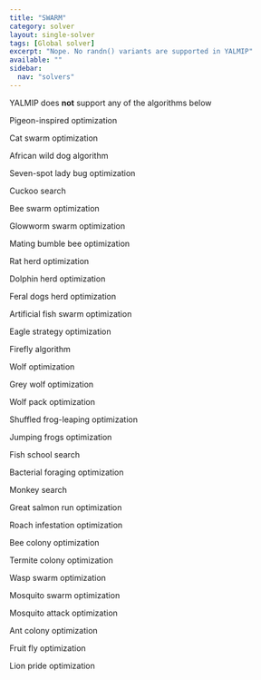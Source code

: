 ```yaml
---
title: "SWARM"
category: solver
layout: single-solver
tags: [Global solver]
excerpt: "Nope. No randn() variants are supported in YALMIP"
available: ""
sidebar:
  nav: "solvers"
---
```


YALMIP does **not** support any of the algorithms below

Pigeon-inspired optimization

Cat swarm optimization

African wild dog algorithm

Seven-spot lady bug optimization

Cuckoo search

Bee swarm optimization

Glowworm swarm optimization

Mating bumble bee optimization

Rat herd optimization

Dolphin herd optimization

Feral dogs herd optimization

Artificial fish swarm optimization

Eagle strategy optimization

Firefly algorithm

Wolf optimization

Grey wolf optimization

Wolf pack optimization

Shuffled frog-leaping optimization

Jumping frogs optimization

Fish school search

Bacterial foraging optimization

Monkey search

Great salmon run optimization

Roach infestation optimization

Bee colony optimization

Termite colony optimization

Wasp swarm optimization

Mosquito swarm optimization

Mosquito attack optimization

Ant colony optimization

Fruit fly optimization

Lion pride optimization

